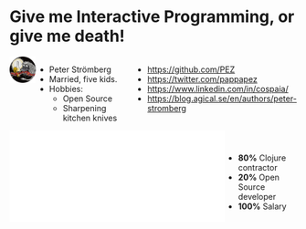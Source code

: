 <div class="slide">

# Give me Interactive Programming, or give me death!

<div style="display: flex; flex-direction: row;">
<div style="display: flex; flex-direction: column; flex: 1;">
<div style="display: flex; flex-direction: row; flex: 1; justify-items: space-between; align-items: flex-start;">
<div style="flex: 0.8;">
<img src="pappapez.png" width=220 />
</div>
<div style="flex: 3; margin-right" >

* Peter Strömberg
* Married, five kids.
* Hobbies:
  * Open Source
  * Sharpening kitchen knives 

</div>

<div style="flex: 5;">

* https://github.com/PEZ
* https://twitter.com/pappapez
* https://www.linkedin.com/in/cospaia/
* https://blog.agical.se/en/authors/peter-stromberg

</div>

</div>


<div style="display: flex; flex-direction: column; justify-content: space-between; margin-top: 0px">
  
  <div style="display: flex; flex: 2; flex-direction: column; justify-content: space-between; margin-top: 0; margin-bottom: 50px;">
    <div style="display: flex; flex-direction: row; justify-content: flex-start; align-items: center;">
      <img src="agical.svg" height="160">
      <div style="padding-top: 20px">

* **80%** Clojure contractor
* **20%** Open Source developer
* **100%** Salary
      </div>
    </div>
  </div>

</div>
</div>
</div>

</div>
